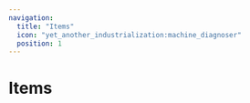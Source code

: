 ```yaml
---
navigation:
  title: "Items"
  icon: "yet_another_industrialization:machine_diagnoser"
  position: 1
---
```


# Items
